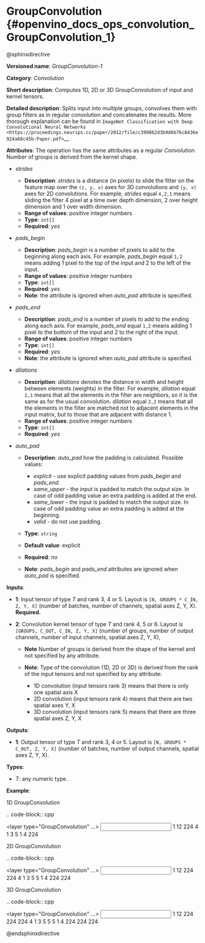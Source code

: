 # GroupConvolution  {#openvino_docs_ops_convolution_GroupConvolution_1}

@sphinxdirective

**Versioned name**: *GroupConvolution-1*

**Category**: *Convolution*

**Short description**: Computes 1D, 2D or 3D GroupConvolution of input and kernel tensors.

**Detailed description**: Splits input into multiple groups, convolves them with group filters 
as in regular convolution and concatenates the results. More thorough explanation can be found in 
`ImageNet Classification with Deep Convolutional Neural Networks <https://proceedings.neurips.cc/paper/2012/file/c399862d3b9d6b76c8436e924a68c45b-Paper.pdf>`__

**Attributes**: The operation has the same attributes as a regular _Convolution_. Number of groups is derived from the kernel shape.

* *strides*

  * **Description**: *strides* is a distance (in pixels) to slide the filter on the feature map over the ``(z, y, x)`` 
    axes for 3D convolutions and ``(y, x)`` axes for 2D convolutions. For example, *strides* equal ``4,2,1`` means sliding 
    the filter 4 pixel at a time over depth dimension, 2 over height dimension and 1 over width dimension.
  * **Range of values**: positive integer numbers
  * **Type**: ``int[]``
  * **Required**: *yes*

* *pads_begin*

  * **Description**: *pads_begin* is a number of pixels to add to the beginning along each axis. For example, 
    *pads_begin* equal ``1,2`` means adding 1 pixel to the top of the input and 2 to the left of the input.
  * **Range of values**: positive integer numbers
  * **Type**: ``int[]``
  * **Required**: *yes*
  * **Note**: the attribute is ignored when *auto_pad* attribute is specified.

* *pads_end*

  * **Description**: *pads_end* is a number of pixels to add to the ending along each axis. For example, 
    *pads_end* equal ``1,2`` means adding 1 pixel to the bottom of the input and 2 to the right of the input.
  * **Range of values**: positive integer numbers
  * **Type**: ``int[]``
  * **Required**: *yes*
  * **Note**: the attribute is ignored when *auto_pad* attribute is specified.

* *dilations*

  * **Description**: *dilations* denotes the distance in width and height between elements (weights) in the filter. 
    For example, *dilation* equal ``1,1`` means that all the elements in the filter are neighbors, 
    so it is the same as for the usual convolution. *dilation* equal ``2,2`` means that all the elements in the 
    filter are matched not to adjacent elements in the input matrix, but to those that are adjacent with distance 1.
  * **Range of values**: positive integer numbers
  * **Type**: ``int[]``
  * **Required**: *yes*

* *auto_pad*

  * **Description**: *auto_pad* how the padding is calculated. Possible values:
  
    * *explicit* - use explicit padding values from *pads_begin* and *pads_end*.
    * *same_upper* - the input is padded to match the output size. In case of odd padding value an extra padding is added at the end.
    * *same_lower* - the input is padded to match the output size. In case of odd padding value an extra padding is added at the beginning.
    * *valid* - do not use padding.
  
  * **Type**: ``string``
  * **Default value**: explicit
  * **Required**: *no*
  * **Note**: *pads_begin* and *pads_end* attributes are ignored when *auto_pad* is specified.

**Inputs**:

* **1**: Input tensor of type *T* and rank 3, 4 or 5. Layout is ``[N, GROUPS * C_IN, Z, Y, X]`` 
  (number of batches, number of channels, spatial axes Z, Y, X). **Required.**
* **2**: Convolution kernel tensor of type *T* and rank 4, 5 or 6. Layout is ``[GROUPS, C_OUT, C_IN, Z, Y, X]`` 
  (number of groups, number of output channels, number of input channels, spatial axes Z, Y, X),

  * **Note** Number of groups is derived from the shape of the kernel and not specified by any attribute.
  * **Note**: Type of the convolution (1D, 2D or 3D) is derived from the rank of the input tensors and not specified by any attribute:

    * 1D convolution (input tensors rank 3) means that there is only one spatial axis X
    * 2D convolution (input tensors rank 4) means that there are two spatial axes Y, X
    * 3D convolution (input tensors rank 5) means that there are three spatial axes Z, Y, X

**Outputs**:

* **1**: Output tensor of type *T* and rank 3, 4 or 5. Layout is ``[N, GROUPS * C_OUT, Z, Y, X]`` 
  (number of batches, number of output channels, spatial axes Z, Y, X).

**Types**:

* *T*: any numeric type.

**Example**:

1D GroupConvolution

.. code-block:: cpp

   <layer type="GroupConvolution" ...>
       <data dilations="1" pads_begin="2" pads_end="2" strides="1" auto_pad="explicit"/>
       <input>
           <port id="0">
               <dim>1</dim>
               <dim>12</dim>
               <dim>224</dim>
           </port>
           <port id="1">
               <dim>4</dim>
               <dim>1</dim>
               <dim>3</dim>
               <dim>5</dim>
           </port>
       </input>
       <output>
           <port id="2" precision="FP32">
               <dim>1</dim>
               <dim>4</dim>
               <dim>224</dim>
           </port>
       </output>


2D GroupConvolution

.. code-block:: cpp

   <layer type="GroupConvolution" ...>
       <data dilations="1,1" pads_begin="2,2" pads_end="2,2" strides="1,1" auto_pad="explicit"/>
       <input>
           <port id="0">
               <dim>1</dim>
               <dim>12</dim>
               <dim>224</dim>
               <dim>224</dim>
           </port>
           <port id="1">
               <dim>4</dim>
               <dim>1</dim>
               <dim>3</dim>
               <dim>5</dim>
               <dim>5</dim>
           </port>
       </input>
       <output>
           <port id="2" precision="FP32">
               <dim>1</dim>
               <dim>4</dim>
               <dim>224</dim>
               <dim>224</dim>
           </port>
       </output>


3D GroupConvolution

.. code-block:: cpp

   <layer type="GroupConvolution" ...>
       <data dilations="1,1,1" pads_begin="2,2,2" pads_end="2,2,2" strides="1,1,1" auto_pad="explicit"/>
       <input>
           <port id="0">
               <dim>1</dim>
               <dim>12</dim>
               <dim>224</dim>
               <dim>224</dim>
               <dim>224</dim>
           </port>
           <port id="1">
               <dim>4</dim>
               <dim>1</dim>
               <dim>3</dim>
               <dim>5</dim>
               <dim>5</dim>
               <dim>5</dim>
           </port>
       </input>
       <output>
           <port id="2" precision="FP32">
               <dim>1</dim>
               <dim>4</dim>
               <dim>224</dim>
               <dim>224</dim>
               <dim>224</dim>
           </port>
       </output>


@endsphinxdirective

